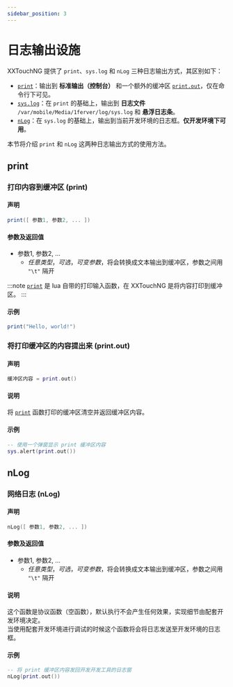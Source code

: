 ```yaml
---
sidebar_position: 3
---
```


# 日志输出设施

XXTouchNG 提供了 `print`、`sys.log` 和 `nLog` 三种日志输出方式，其区别如下：

- [`print`](#print)：输出到 **标准输出（控制台）** 和一个额外的缓冲区 [`print.out`](#将打印缓冲区的内容提出来-printout)，仅在命令行下可见。
- [`sys.log`](../developer-manual/sys.md#输出标准系统日志-syslog)：在 `print` 的基础上，输出到 **日志文件** `/var/mobile/Media/1ferver/log/sys.log` 和 **悬浮日志条**。
- [`nLog`](#nlog)：在 `sys.log` 的基础上，输出到当前开发环境的日志框。**仅开发环境下可用**。

本节将介绍 `print` 和 `nLog` 这两种日志输出方式的使用方法。

## print

### 打印内容到缓冲区 \(**print**\)

#### 声明

```lua
print([ 参数1, 参数2, ... ])
```

#### 参数及返回值

- 参数1, 参数2, \.\.\.
  - *任意类型*，*可选*，*可变参数*，将会转换成文本输出到缓冲区，参数之间用 `"\t"` 隔开

:::note
[`print`](http://cloudwu.github.io/lua53doc/manual.html#pdf-print) 是 lua 自带的打印输入函数，在 XXTouchNG 是将内容打印到缓冲区。
:::

#### 示例

```lua title="print"
print("Hello, world!")
```

### 将打印缓冲区的内容提出来 \(**print\.out**\)

#### 声明

```lua
缓冲区内容 = print.out()
```

#### 说明

将 [`print`](#打印内容到缓冲区-print) 函数打印的缓冲区清空并返回缓冲区内容。

#### 示例

```lua title="print.out"
-- 使用一个弹窗显示 print 缓冲区内容
sys.alert(print.out())
```

## nLog

### 网络日志 \(**nLog**\)

#### 声明

```lua
nLog([ 参数1, 参数2, ... ])
```

#### 参数及返回值

- 参数1, 参数2, \.\.\.
  - *任意类型*，*可选*，*可变参数*，将会转换成文本输出到缓冲区，参数之间用 `"\t"` 隔开

#### 说明

这个函数是协议函数（空函数），默认执行不会产生任何效果，实现细节由配套开发环境决定。  
当使用配套开发环境进行调试的时候这个函数将会将日志发送至开发环境的日志框。

#### 示例

```lua title="nLog"
-- 将 print 缓冲区内容发回开发开发工具的日志窗
nLog(print.out())
```
